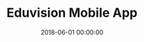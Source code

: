 ---
layout: inner
position: left
title: 'Eduvision Mobile App'
lead_text: 'Developed the Android app and its backend functionality.'
tags: ['MySQL', 'PHP', 'Yii 2', 'API', 'Kotlin', 'Android SDK']
featured_image: ['/img/posts/eduvision-min.png']
date: 2018-06-01 00:00:00
categories: ['Backend Dev','Mobile Dev']
project_link: ''
button_icon: ''
button_text: ''
order: 17
visible: 1
company: 'Self-employed'
---
